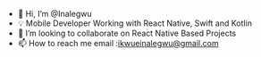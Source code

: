 - 👋 Hi, I’m @Inalegwu
- 💡 Mobile Developer Working with React Native, Swift and Kotlin
- 💞️ I’m looking to collaborate on React Native Based Projects
- 📫 How to reach me email :ikwueinalegwu@gmail.com

<!---
Inalegwu/Inalegwu is a ✨ special ✨ repository because its `README.md` (this file) appears on your GitHub profile.
You can click the Preview link to take a look at your changes.
--->
